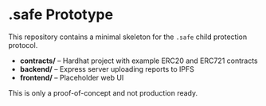 # .safe Prototype

This repository contains a minimal skeleton for the `.safe` child protection protocol.

- **contracts/** – Hardhat project with example ERC20 and ERC721 contracts
- **backend/** – Express server uploading reports to IPFS
- **frontend/** – Placeholder web UI

This is only a proof-of-concept and not production ready.
